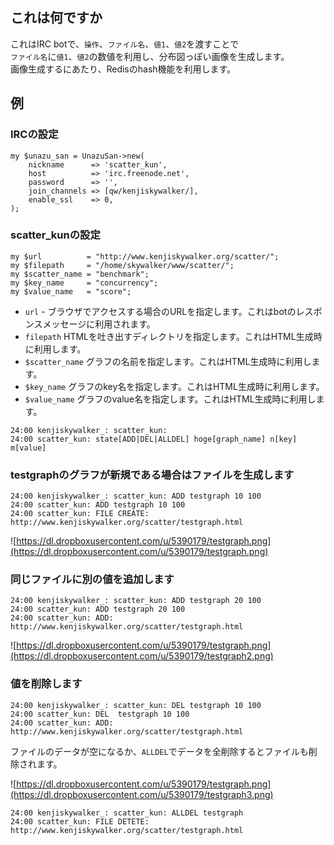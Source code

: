 
## これは何ですか

これはIRC botで、`操作`、`ファイル名`、`値1`、`値2`を渡すことで  
`ファイル名`に`値1`、`値2`の数値を利用し、分布図っぽい画像を生成します。  
画像生成するにあたり、Redisのhash機能を利用します。

## 例

### IRCの設定

```
my $unazu_san = UnazuSan->new(
    nickname      => 'scatter_kun',
    host          => 'irc.freenode.net',
    password      => '',
    join_channels => [qw/kenjiskywalker/],
    enable_ssl    => 0,
);
```


### scatter_kunの設定

```
my $url          = "http://www.kenjiskywalker.org/scatter/";
my $filepath     = "/home/skywalker/www/scatter/";
my $scatter_name = "benchmark";
my $key_name     = "concurrency";
my $value_name   = "score";
```

- `url` - ブラウザでアクセスする場合のURLを指定します。これはbotのレスポンスメッセージに利用されます。
- `filepath` HTMLを吐き出すディレクトリを指定します。これはHTML生成時に利用します。
- `$scatter_name` グラフの名前を指定します。これはHTML生成時に利用します。
- `$key_name` グラフのkey名を指定します。これはHTML生成時に利用します。
- `$value_name` グラフのvalue名を指定します。これはHTML生成時に利用します。


```
24:00 kenjiskywalker_: scatter_kun:
24:00 scatter_kun: state[ADD|DEL|ALLDEL] hoge[graph_name] n[key] m[value]
```

### testgraphのグラフが新規である場合はファイルを生成します

```
24:00 kenjiskywalker_: scatter_kun: ADD testgraph 10 100
24:00 scatter_kun: ADD testgraph 10 100
24:00 scatter_kun: FILE CREATE: http://www.kenjiskywalker.org/scatter/testgraph.html
```

![https://dl.dropboxusercontent.com/u/5390179/testgraph.png](https://dl.dropboxusercontent.com/u/5390179/testgraph.png)

### 同じファイルに別の値を追加します

```
24:00 kenjiskywalker_: scatter_kun: ADD testgraph 20 100
24:00 scatter_kun: ADD testgraph 20 100
24:00 scatter_kun: ADD: http://www.kenjiskywalker.org/scatter/testgraph.html
```

![https://dl.dropboxusercontent.com/u/5390179/testgraph.png](https://dl.dropboxusercontent.com/u/5390179/testgraph2.png)

### 値を削除します

```
24:00 kenjiskywalker_: scatter_kun: DEL testgraph 10 100
24:00 scatter_kun: DEL  testgraph 10 100
24:00 scatter_kun: ADD: http://www.kenjiskywalker.org/scatter/testgraph.html
```

ファイルのデータが空になるか、`ALLDEL`でデータを全削除するとファイルも削除されます。

![https://dl.dropboxusercontent.com/u/5390179/testgraph.png](https://dl.dropboxusercontent.com/u/5390179/testgraph3.png)


```
24:00 kenjiskywalker_: scatter_kun: ALLDEL testgraph
24:00 scatter_kun: FILE DETETE: http://www.kenjiskywalker.org/scatter/testgraph.html
```
